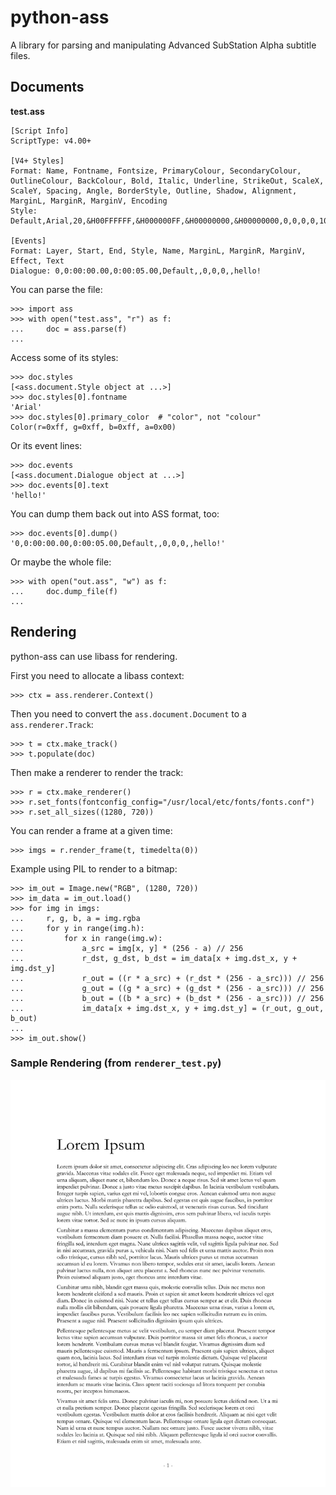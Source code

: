 # python-ass

A library for parsing and manipulating Advanced SubStation Alpha subtitle
files.

## Documents

**test.ass**

    [Script Info]
    ScriptType: v4.00+

    [V4+ Styles]
    Format: Name, Fontname, Fontsize, PrimaryColour, SecondaryColour, OutlineColour, BackColour, Bold, Italic, Underline, StrikeOut, ScaleX, ScaleY, Spacing, Angle, BorderStyle, Outline, Shadow, Alignment, MarginL, MarginR, MarginV, Encoding
    Style: Default,Arial,20,&H00FFFFFF,&H000000FF,&H00000000,&H00000000,0,0,0,0,100,100,0,0,1,2,2,2,10,10,10,1

    [Events]
    Format: Layer, Start, End, Style, Name, MarginL, MarginR, MarginV, Effect, Text
    Dialogue: 0,0:00:00.00,0:00:05.00,Default,,0,0,0,,hello!

You can parse the file:

    >>> import ass
    >>> with open("test.ass", "r") as f:
    ...     doc = ass.parse(f)
    ...

Access some of its styles:

    >>> doc.styles
    [<ass.document.Style object at ...>]
    >>> doc.styles[0].fontname
    'Arial'
    >>> doc.styles[0].primary_color  # "color", not "colour"
    Color(r=0xff, g=0xff, b=0xff, a=0x00)

Or its event lines:

    >>> doc.events
    [<ass.document.Dialogue object at ...>]
    >>> doc.events[0].text
    'hello!'

You can dump them back out into ASS format, too:

    >>> doc.events[0].dump()
    '0,0:00:00.00,0:00:05.00,Default,,0,0,0,,hello!'

Or maybe the whole file:

    >>> with open("out.ass", "w") as f:
    ...     doc.dump_file(f)
    ...

## Rendering

python-ass can use libass for rendering.

First you need to allocate a libass context:

    >>> ctx = ass.renderer.Context()

Then you need to convert the `ass.document.Document` to a `ass.renderer.Track`:

    >>> t = ctx.make_track()
    >>> t.populate(doc)

Then make a renderer to render the track:

    >>> r = ctx.make_renderer()
    >>> r.set_fonts(fontconfig_config="/usr/local/etc/fonts/fonts.conf")
    >>> r.set_all_sizes((1280, 720))

You can render a frame at a given time:

    >>> imgs = r.render_frame(t, timedelta(0))

Example using PIL to render to a bitmap:

    >>> im_out = Image.new("RGB", (1280, 720))
    >>> im_data = im_out.load()
    >>> for img in imgs:
    ...     r, g, b, a = img.rgba
    ...     for y in range(img.h):
    ...         for x in range(img.w):
    ...             a_src = img[x, y] * (256 - a) // 256
    ...             r_dst, g_dst, b_dst = im_data[x + img.dst_x, y + img.dst_y]
    ...             r_out = ((r * a_src) + (r_dst * (256 - a_src))) // 256
    ...             g_out = ((g * a_src) + (g_dst * (256 - a_src))) // 256
    ...             b_out = ((b * a_src) + (b_dst * (256 - a_src))) // 256
    ...             im_data[x + img.dst_x, y + img.dst_y] = (r_out, g_out, b_out)
    ...
    >>> im_out.show()

### Sample Rendering (from `renderer_test.py`)

![Test rendering](test.png)
